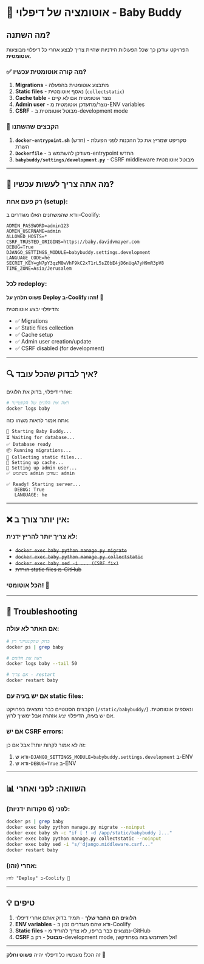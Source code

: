 # 🚀 אוטומציה של דיפלוי - Baby Buddy

## מה השתנה?

הפרויקט עודכן כך שכל הפעולות הידניות שהיית צריך לבצע אחרי כל דיפלוי מבוצעות **אוטומטית**.

### ✅ מה קורה אוטומטית עכשיו?

1. **Migrations** - מתבצע אוטומטית בהפעלה
2. **Static files** - נאסף אוטומטית (`collectstatic`)
3. **Cache table** - נוצר אוטומטית אם לא קיים
4. **Admin user** - נוצר/מתעדכן אוטומטית מ-ENV variables
5. **CSRF** - מבוטל אוטומטית ב-development mode

### 📝 הקבצים שהשתנו

1. **`docker-entrypoint.sh`** (חדש) - סקריפט שמריץ את כל ההכנות לפני הפעלת השרת
2. **`Dockerfile`** - מעודכן להשתמש ב-entrypoint החדש
3. **`babybuddy/settings/development.py`** - CSRF middleware מבוטל אוטומטית

---

## 🎯 מה אתה צריך לעשות עכשיו?

### רק פעם אחת (setup):

וודא שהמשתנים האלו מוגדרים ב-Coolify:

```env
ADMIN_PASSWORD=admin123
ADMIN_USERNAME=admin
ALLOWED_HOSTS=*
CSRF_TRUSTED_ORIGINS=https://baby.davidvmayer.com
DEBUG=True
DJANGO_SETTINGS_MODULE=babybuddy.settings.development
LANGUAGE_CODE=he
SECRET_KEY=gN7pY3qzM8wVhF9kC2xT1rL5sZ0bE4jD6nUqA7yH9mR3pV8
TIME_ZONE=Asia/Jerusalem
```

### לכל redeploy:

**פשוט תלחץ על Deploy ב-Coolify וזהו!** 🎉

הדיפלוי יבצע אוטומטית:
- ✅ Migrations
- ✅ Static files collection
- ✅ Cache setup
- ✅ Admin user creation/update
- ✅ CSRF disabled (for development)

---

## 🔍 איך לבדוק שהכל עובד?

אחרי דיפלוי, בדוק את הלוגים:

```bash
# ראה את הלוגים של הקונטיינר
docker logs baby
```

אתה אמור לראות משהו כזה:

```
🚀 Starting Baby Buddy...
⏳ Waiting for database...
✅ Database ready
📦 Running migrations...
🎨 Collecting static files...
💾 Setting up cache...
👤 Setting up admin user...
✅ משתמש admin עודכן: admin

✅ Ready! Starting server...
   DEBUG: True
   LANGUAGE: he
```

---

## ❌ אין יותר צורך ב:

### לא צריך יותר להריץ ידנית:
- ~~`docker exec baby python manage.py migrate`~~
- ~~`docker exec baby python manage.py collectstatic`~~
- ~~`docker exec baby sed -i ... (CSRF fix)`~~
- ~~הורדת static files מ-GitHub~~

### הכל אוטומטי! 🎊

---

## 🚨 Troubleshooting

### אם האתר לא עולה:

```bash
# בדוק שהקונטיינר רץ
docker ps | grep baby

# ראה את הלוגים
docker logs baby --tail 50

# אם צריך - restart
docker restart baby
```

### אם יש בעיה עם static files:

הקבצים הסטטיים כבר נמצאים בפרויקט (`/static/babybuddy/`) ונאספים אוטומטית.
אם יש בעיה, הדיפלוי יציג אזהרה אבל ימשיך לרוץ.

### אם יש CSRF errors:

זה לא אמור לקרות יותר! אבל אם כן:
1. ודא ש-`DJANGO_SETTINGS_MODULE=babybuddy.settings.development` ב-ENV
2. ודא ש-`DEBUG=True` ב-ENV

---

## 📊 השוואה: לפני ואחרי

### לפני (6 פקודות ידניות):
```bash
docker ps | grep baby
docker exec baby python manage.py migrate --noinput
docker exec baby sh -c "if [ ! -d /app/static/babybuddy ]..."
docker exec baby python manage.py collectstatic --noinput
docker exec baby sed -i "s/'django.middleware.csrf..."
docker restart baby
```

### אחרי (זהו):
```
לחץ "Deploy" ב-Coolify 🎉
```

---

## 💡 טיפים

1. **הלוגים הם החבר שלך** - תמיד בדוק אותם אחרי דיפלוי
2. **ENV variables** - ודא שהם מוגדרים נכון ב-Coolify
3. **Static files** - נמצאים כבר בריפו, לא צריך להוריד מ-GitHub
4. **CSRF מבוטל** - רק ב-development mode, אל תשתמש בזה בפרודקשן!

---

זה הכל! מעכשיו כל דיפלוי יהיה **פשוט וחלק** 🚀

